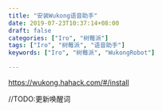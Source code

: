 ```yaml
---
title: "安装Wukong语音助手"
date: 2019-07-23T10:37:14+08:00
draft: false
categories: ["Iro", "树莓派"]
tags: ["Iro", "树莓派", "语音助手"]
keywords: ["Iro", "树莓派", "WukongRobot"]

---
```


https://wukong.hahack.com/#/install

//TODO:更新唤醒词

